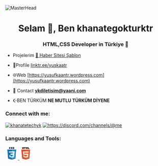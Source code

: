 ![MasterHead](https://files.mastodon.social/accounts/headers/110/503/815/759/240/572/original/e3fafc560f44e2b9.webp)

<h1 align="center">Selam 👋, Ben khanategokturktr</h1>
<h3 align="center">HTML,CSS Developer in Türkiye 🔴</h3>

- Projelerim [📰 Haber Sitesi Şablon](https://github.com/Khanateyktech/basithabersitesi)

- 🧒Profile [linktr.ee/yuskaatr](https://linktr.ee/yuskaatr)

- 🌐Web [https://yusufkaantr.wordpress.com](https://yusufkaantr.wordpress.com)

- 📧 Contact **ykdiletisim@yaani.com**

- ☪BEN TÜRKÜM **NE MUTLU TÜRKÜM DİYENE**

<h3 align="left">Connect with me:</h3>
<p align="left">
<a href="https://twitter.com/khanatetechyk" target="blank"><img align="center" src="https://raw.githubusercontent.com/rahuldkjain/github-profile-readme-generator/master/src/images/icons/Social/twitter.svg" alt="khanatetechyk" height="30" width="40" /></a>
<a href="https://discord.gg/https://discord.com/channels/@me" target="blank"><img align="center" src="https://raw.githubusercontent.com/rahuldkjain/github-profile-readme-generator/master/src/images/icons/Social/discord.svg" alt="https://discord.com/channels/@me" height="30" width="40" /></a>
</p>

<h3 align="left">Languages and Tools:</h3>
<p align="left"> <a href="https://www.w3schools.com/css/" target="_blank" rel="noreferrer"> <img src="https://raw.githubusercontent.com/devicons/devicon/master/icons/css3/css3-original-wordmark.svg" alt="css3" width="40" height="40"/> </a> <a href="https://www.w3.org/html/" target="_blank" rel="noreferrer"> <img src="https://raw.githubusercontent.com/devicons/devicon/master/icons/html5/html5-original-wordmark.svg" alt="html5" width="40" height="40"/> </a> </p>
